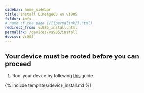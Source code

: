 ```yaml
---
sidebar: home_sidebar
title: Install LineageOS on vs985
folder: info
# name of the page (/{{permalink}}.html)
redirect_from: vs985_install.html
permalink: /devices/vs985/install
device: vs985
---
```

## Your device must be rooted before you can proceed

1. Root your device by following [this](http://forum.xda-developers.com/lg-g3/general/guide-root-lg-firmwares-kitkat-lollipop-t3056951) guide.

{% include templates/device_install.md %}
